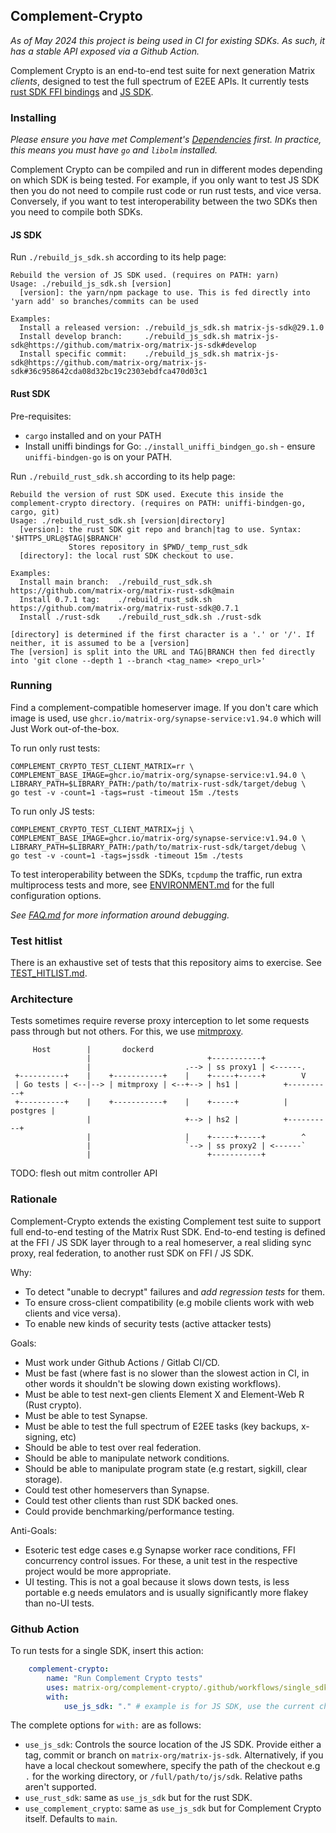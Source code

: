 ## Complement-Crypto
*As of May 2024 this project is being used in CI for existing SDKs. As such, it has a stable API exposed via a Github Action.*

Complement Crypto is an end-to-end test suite for next generation Matrix _clients_, designed to test the full spectrum of E2EE APIs.
It currently tests [rust SDK FFI bindings](https://github.com/matrix-org/matrix-rust-sdk/tree/main/bindings/matrix-sdk-ffi) and
[JS SDK](https://github.com/matrix-org/matrix-js-sdk/).

### Installing

*Please ensure you have met Complement's [Dependencies](https://github.com/matrix-org/complement?tab=readme-ov-file#dependencies) first.
In practice, this means you must have `go` and `libolm` installed.*

Complement Crypto can be compiled and run in different modes depending on which SDK is being tested. For example, if you only want
to test JS SDK then you do not need to compile rust code or run rust tests, and vice versa. Conversely, if you want to test
interoperability between the two SDKs then you need to compile both SDKs.

#### JS SDK

Run `./rebuild_js_sdk.sh` according to its help page:
```
Rebuild the version of JS SDK used. (requires on PATH: yarn)
Usage: ./rebuild_js_sdk.sh [version]
  [version]: the yarn/npm package to use. This is fed directly into 'yarn add' so branches/commits can be used

Examples:
  Install a released version: ./rebuild_js_sdk.sh matrix-js-sdk@29.1.0
  Install develop branch:     ./rebuild_js_sdk.sh matrix-js-sdk@https://github.com/matrix-org/matrix-js-sdk#develop
  Install specific commit:    ./rebuild_js_sdk.sh matrix-js-sdk@https://github.com/matrix-org/matrix-js-sdk#36c958642cda08d32bc19c2303ebdfca470d03c1
```

#### Rust SDK

Pre-requisites:
 - `cargo` installed and on your PATH
 - Install uniffi bindings for Go: `./install_uniffi_bindgen_go.sh` - ensure `uniffi-bindgen-go` is on your PATH.

Run `./rebuild_rust_sdk.sh` according to its help page:
```
Rebuild the version of rust SDK used. Execute this inside the complement-crypto directory. (requires on PATH: uniffi-bindgen-go, cargo, git)
Usage: ./rebuild_rust_sdk.sh [version|directory]
  [version]: the rust SDK git repo and branch|tag to use. Syntax: '$HTTPS_URL@$TAG|$BRANCH'
             Stores repository in $PWD/_temp_rust_sdk
  [directory]: the local rust SDK checkout to use.

Examples:
  Install main branch:  ./rebuild_rust_sdk.sh https://github.com/matrix-org/matrix-rust-sdk@main
  Install 0.7.1 tag:    ./rebuild_rust_sdk.sh https://github.com/matrix-org/matrix-rust-sdk@0.7.1
  Install ./rust-sdk    ./rebuild_rust_sdk.sh ./rust-sdk

[directory] is determined if the first character is a '.' or '/'. If neither, it is assumed to be a [version]
The [version] is split into the URL and TAG|BRANCH then fed directly into 'git clone --depth 1 --branch <tag_name> <repo_url>'
```

### Running

Find a complement-compatible homeserver image. If you don't care which image is used, use `ghcr.io/matrix-org/synapse-service:v1.94.0` 
which will Just Work out-of-the-box.

To run only rust tests:
```
COMPLEMENT_CRYPTO_TEST_CLIENT_MATRIX=rr \
COMPLEMENT_BASE_IMAGE=ghcr.io/matrix-org/synapse-service:v1.94.0 \
LIBRARY_PATH=$LIBRARY_PATH:/path/to/matrix-rust-sdk/target/debug \
go test -v -count=1 -tags=rust -timeout 15m ./tests
```

To run only JS tests:
```
COMPLEMENT_CRYPTO_TEST_CLIENT_MATRIX=jj \
COMPLEMENT_BASE_IMAGE=ghcr.io/matrix-org/synapse-service:v1.94.0 \
LIBRARY_PATH=$LIBRARY_PATH:/path/to/matrix-rust-sdk/target/debug \
go test -v -count=1 -tags=jssdk -timeout 15m ./tests
```

To test interoperability between the SDKs, `tcpdump` the traffic, run extra multiprocess tests and more,
see [ENVIRONMENT.md](ENVIRONMENT.md) for the full configuration options.

*See [FAQ.md](FAQ.md) for more information around debugging.*

### Test hitlist
There is an exhaustive set of tests that this repository aims to exercise. See [TEST_HITLIST.md](TEST_HITLIST.md).

### Architecture

Tests sometimes require reverse proxy interception to let some requests pass through but not others. For this, we use [mitmproxy](https://mitmproxy.org/).

```
     Host        |       dockerd           
                 |                          +-----------+      
                 |                     .--> | ss proxy1 | <------.
 +----------+    |    +-----------+    |    +-----+-----+        V
 | Go tests | <--|--> | mitmproxy | <--+--> | hs1 |          +----------+
 +----------+    |    +-----------+    |    +-----+          | postgres |
                 |                     +--> | hs2 |          +----------+
                 |                     |    +-----+-----+        ^
                 |                     `--> | ss proxy2 | <------`
                 |                          +-----------+      
```

TODO: flesh out mitm controller API

### Rationale

Complement-Crypto extends the existing Complement test suite to support full end-to-end testing of the Matrix Rust SDK. End-to-end testing is defined at the FFI / JS SDK layer through to a real homeserver, a real sliding sync proxy, real federation, to another rust SDK on FFI / JS SDK.

Why:
- To detect "unable to decrypt" failures and *add regression tests* for them.
- To ensure cross-client compatibility (e.g mobile clients work with web clients and vice versa).
- To enable new kinds of security tests (active attacker tests)

Goals:
- Must work under Github Actions / Gitlab CI/CD.
- Must be fast (where fast is no slower than the slowest action in CI, in other words it shouldn't be slowing down existing workflows).
- Must be able to test next-gen clients Element X and Element-Web R (Rust crypto).
- Must be able to test Synapse.
- Must be able to test the full spectrum of E2EE tasks (key backups, x-signing, etc)
- Should be able to test over real federation.
- Should be able to manipulate network conditions.
- Should be able to manipulate program state (e.g restart, sigkill, clear storage).
- Could test other homeservers than Synapse.
- Could test other clients than rust SDK backed ones.
- Could provide benchmarking/performance testing.

Anti-Goals:
- Esoteric test edge cases e.g Synapse worker race conditions, FFI concurrency control issues. For these, a unit test in the respective project would be more appropriate.
- UI testing. This is not a goal because it slows down tests, is less portable e.g needs emulators and is usually significantly more flakey than no-UI tests.


### Github Action

To run tests for a single SDK, insert this action:

```yaml
    complement-crypto:
        name: "Run Complement Crypto tests"
        uses: matrix-org/complement-crypto/.github/workflows/single_sdk_tests.yml@main
        with:
            use_js_sdk: "." # example is for JS SDK, use the current checkout
```

The complete options for `with:` are as follows:
 - `use_js_sdk`: Controls the source location of the JS SDK. Provide either a tag, commit or branch on `matrix-org/matrix-js-sdk`. Alternatively, if you have a local checkout somewhere, specify the path of the checkout e.g `.` for the working directory, or `/full/path/to/js/sdk`. Relative paths aren't supported.
 - `use_rust_sdk`: same as `use_js_sdk` but for the rust SDK.
 - `use_complement_crypto`: same as `use_js_sdk` but for Complement Crypto itself. Defaults to `main`.
